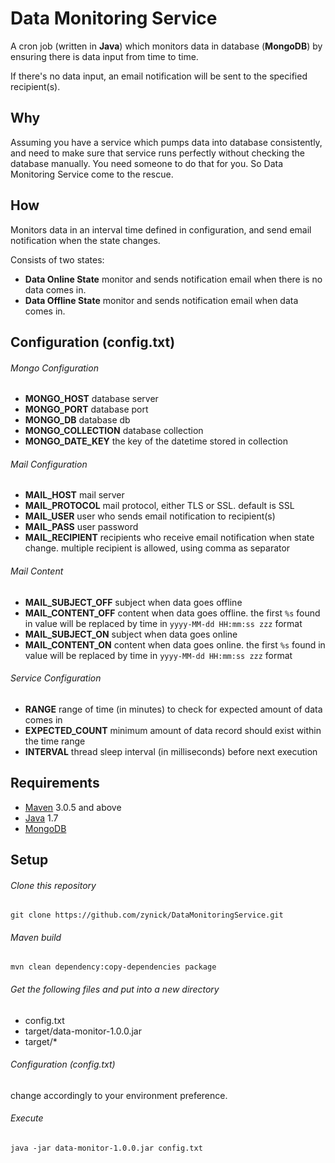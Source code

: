 # Data Monitoring Service

A cron job (written in **Java**) which monitors data in database (**MongoDB**) by ensuring there is data input from time to time.

If there's no data input, an email notification will be sent to the specified recipient(s).

## Why

Assuming you have a service which pumps data into database consistently, and need to make sure that service runs perfectly without checking the database manually. You need someone to do that for you. So Data Monitoring Service come to the rescue.

## How

Monitors data in an interval time defined in configuration, and send email notification when the state changes.

Consists of two states:
 * **Data Online State** monitor and sends notification email when there is no data comes in.
 * **Data Offline State** monitor and sends notification email when data comes in.

## Configuration (config.txt)

###### Mongo Configuration
 * **MONGO_HOST** database server
 * **MONGO_PORT** database port
 * **MONGO_DB** database db
 * **MONGO_COLLECTION** database collection
 * **MONGO_DATE_KEY** the key of the datetime stored in collection

###### Mail Configuration
 * **MAIL_HOST** mail server
 * **MAIL_PROTOCOL** mail protocol, either TLS or SSL. default is SSL
 * **MAIL_USER** user who sends email notification to recipient(s)
 * **MAIL_PASS** user password
 * **MAIL_RECIPIENT** recipients who receive email notification when state change. multiple recipient is allowed, using comma as separator

###### Mail Content
 * **MAIL_SUBJECT_OFF** subject when data goes offline
 * **MAIL_CONTENT_OFF** content when data goes offline. the first `%s` found in value will be replaced by time in `yyyy-MM-dd HH:mm:ss zzz` format
 * **MAIL_SUBJECT_ON** subject when data goes online
 * **MAIL_CONTENT_ON** content when data goes online. the first `%s` found in value will be replaced by time in `yyyy-MM-dd HH:mm:ss zzz` format

###### Service Configuration
 * **RANGE** range of time (in minutes) to check for expected amount of data comes in
 * **EXPECTED_COUNT** minimum amount of data record should exist within the time range
 * **INTERVAL** thread sleep interval (in milliseconds) before next execution

## Requirements

 * [Maven](http://maven.apache.org/download.cgi) 3.0.5 and above
 * [Java](http://www.oracle.com/technetwork/java/javase/downloads/index.html) 1.7
 * [MongoDB](http://www.mongodb.org/downloads)

## Setup

###### Clone this repository
```
git clone https://github.com/zynick/DataMonitoringService.git
```

###### Maven build
```
mvn clean dependency:copy-dependencies package
```

###### Get the following files and put into a new directory
* config.txt
* target/data-monitor-1.0.0.jar
* target/*

###### Configuration (config.txt)
change accordingly to your environment preference.

###### Execute
```
java -jar data-monitor-1.0.0.jar config.txt
```
